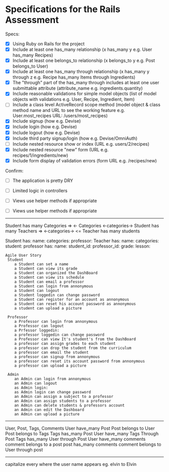 # Specifications for the Rails Assessment

Specs:
- [x] Using Ruby on Rails for the project
- [x] Include at least one has_many relationship (x has_many y e.g. User has_many Recipes) 
- [x] Include at least one belongs_to relationship (x belongs_to y e.g. Post belongs_to User)
- [x] Include at least one has_many through relationship (x has_many y through z e.g. Recipe has_many Items through Ingredients)
- [x] The "through" part of the has_many through includes at least one user submittable attribute (attribute_name e.g. ingredients.quantity)
- [x] Include reasonable validations for simple model objects (list of model objects with validations e.g. User, Recipe, Ingredient, Item)
- [ ] Include a class level ActiveRecord scope method (model object & class method name and URL to see the working feature e.g. User.most_recipes URL: /users/most_recipes)
- [x] Include signup (how e.g. Devise)
- [x] Include login (how e.g. Devise)
- [x] Include logout (how e.g. Devise)
- [x] Include third party signup/login (how e.g. Devise/OmniAuth)
- [ ] Include nested resource show or index (URL e.g. users/2/recipes)
- [x] Include nested resource "new" form (URL e.g. recipes/1/ingredients/new)
- [x] Include form display of validation errors (form URL e.g. /recipes/new)

Confirm:
- [ ] The application is pretty DRY
- [ ] Limited logic in controllers
- [ ] Views use helper methods if appropriate
- [ ] Views use helper methods if appropriate


------------------------------------------------------------------------------------
Student has many Categories  =>             <- Categories
                                <-categories->
Student has many Teachers    => <-categories-> <= Teacher has many students

Student has:
    name:
    categories:
    professor:
Teacher has:
    name:
    categories:
    student:
professor has:
    name:
    student_id:
    professor_id:
    grade:
    lesson:

    Agile User Story
     Student
        a Student can set a name
        a Student can view its grade
        a Student can organized the DashBoard
        a Student can view its schedule
        a Student can email a professor
        a Student can login from annonymous
        a Student can logout
        a Student loggedin can change password
        a Student can register for an account as annonymous
        a Student can reset his account password as annonymous
        a student can upload a picture
    
     Professor
        a Professor can login from annonymous
        a Professor can logout
        a Prfessor loggedin:
        a professor loggedin can change password
        a Professor can view It's student's from the DashBoard
        a professor can assign grades to each student 
        a professor can drop the student from the curriculum
        a professor can email the student
        a professor can signup from annonymous 
        a professor can reset its account password from annonymous
        a professor can upload a picture

     Admin
        an Admin can login from annonymous
        an Admin can logout
        as Admin login:
        as Admin login can change password
        an Admin can assign a subject to a professor
        an Admin can assign students to a professor
        an Admin can delete students & professors account 
        an Admin can edit the Dashboard
        an Admin can upload a picture

--------------------------------------------------------------------------

User, Post, Tags, Comments
User have_many Post
Post belongs to User
Post belongs to Tags
Tags has_many Post
User have_many Tags Through Post
Tags has_many User through Post
User have_many comments
comment belongs to a post
post has_many comments
comment belongs to User through post

--------------------------------------------------------------------------
capitalize every where the user name appears eg. elvin to Elvin

